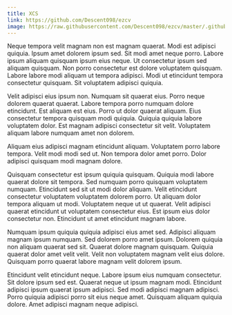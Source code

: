 ```yaml
---
title: XCS
link: https://github.com/Descent098/ezcv
image: https://raw.githubusercontent.com/Descent098/ezcv/master/.github/logo.png
---
```


Neque tempora velit magnam non est magnam quaerat. Modi est adipisci quiquia. Ipsum amet dolorem ipsum sed. Sit modi amet neque porro. Labore ipsum aliquam quisquam ipsum eius neque. Ut consectetur ipsum sed aliquam quisquam. Non porro consectetur est dolore voluptatem quisquam. Labore labore modi aliquam ut tempora adipisci. Modi ut etincidunt tempora consectetur quisquam. Sit voluptatem adipisci quiquia.

Velit adipisci eius ipsum non. Numquam sit quaerat eius. Porro neque dolorem quaerat quaerat. Labore tempora porro numquam dolore etincidunt. Est aliquam est eius. Porro ut dolor quaerat aliquam. Eius consectetur tempora quisquam modi quiquia. Quiquia quiquia labore voluptatem dolor. Est magnam adipisci consectetur sit velit. Voluptatem aliquam labore numquam amet non dolorem.

Aliquam eius adipisci magnam etincidunt aliquam. Voluptatem porro labore tempora. Velit modi modi sed ut. Non tempora dolor amet porro. Dolor adipisci quisquam modi magnam dolore.

Quisquam consectetur est ipsum quiquia quisquam. Quiquia modi labore quaerat dolore sit tempora. Sed numquam porro quisquam voluptatem numquam. Etincidunt sed sit ut modi dolor aliquam. Velit etincidunt consectetur voluptatem voluptatem dolorem porro. Ut aliquam dolor tempora aliquam ut modi. Voluptatem neque ut ut quaerat. Velit adipisci quaerat etincidunt ut voluptatem consectetur eius. Est ipsum eius dolor consectetur non. Etincidunt ut amet etincidunt magnam labore.

Numquam ipsum quiquia quiquia adipisci eius amet sed. Adipisci aliquam magnam ipsum numquam. Sed dolorem porro amet ipsum. Dolorem quiquia non aliquam quaerat sed sit. Quaerat dolore magnam quisquam. Quiquia quaerat dolor amet velit velit. Velit non voluptatem magnam velit eius dolore. Quisquam porro quaerat labore magnam velit dolorem ipsum.

Etincidunt velit etincidunt neque. Labore ipsum eius numquam consectetur. Sit dolore ipsum sed est. Quaerat neque ut ipsum magnam modi. Etincidunt adipisci ipsum quaerat ipsum adipisci. Sed modi adipisci magnam adipisci. Porro quiquia adipisci porro sit eius neque amet. Quisquam aliquam quiquia dolore. Amet adipisci magnam neque adipisci.
    